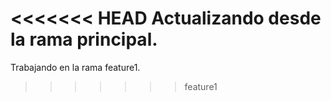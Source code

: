 <<<<<<< HEAD
Actualizando desde la rama principal.
=======
Trabajando en la rama feature1.
>>>>>>> feature1